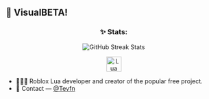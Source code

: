 ## 👋 VisualBETA!

<h3 align="center">✨ Stats:</h3>
<p align="center">
<img src="https://github-readme-streak-stats.herokuapp.com/?user=VisualBETA" alt="GitHub Streak Stats" />
</p>

<p align="center">
<a href="https://www.lua.org/" target="_blank">
<img src="https://upload.wikimedia.org/wikipedia/commons/c/cf/Lua-Logo.svg" alt="Lua" height="35" width="35" />
</a>
</p>

- 👩🏻‍💻 Roblox Lua developer and creator of the popular free project.<br/>
- 💭 Contact — [@Tevfn](https://discord.com/users/1213487849547104269)<br/>
